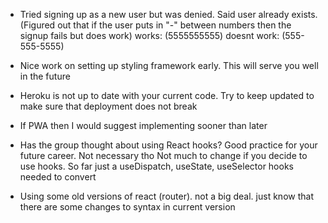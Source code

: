 - Tried signing up as a new user but was denied. Said user already exists. (Figured out that if the user puts in "-" between numbers then the signup fails but does work)
    works: (5555555555)  doesnt work: (555-555-5555)

- Nice work on setting up styling framework early. This will serve you well in the future

- Heroku is not up to date with your current code. Try to keep updated to make sure that deployment does not break

- If PWA then I would suggest implementing sooner than later

- Has the group thought about using React hooks? Good practice for your future career. Not necessary tho
    Not much to change if you decide to use hooks. So far just a useDispatch, useState, useSelector hooks needed to convert

- Using some old versions of react (router). not a big deal. just know that there are some changes to syntax in current version
